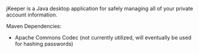 jKeeper is a Java desktop application for safely managing all of your private account information.

Maven Dependencies:
- Apache Commons Codec (not currently utilized, will eventually be used for hashing passwords)
